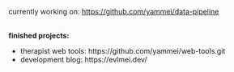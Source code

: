 currently working on: https://github.com/yammei/data-pipeline

<br>
<b>finished projects: </b>
<ul>
  <li>therapist web tools: https://github.com/yammei/web-tools.git</li>
  <li>development blog: https://evlmei.dev/</li>
</ul>
